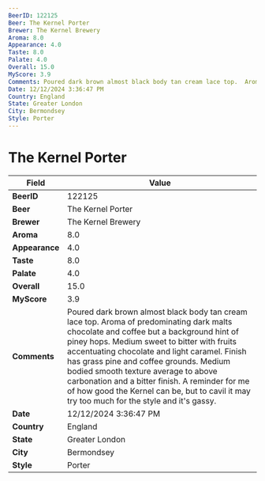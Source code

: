 ```yaml
---
BeerID: 122125
Beer: The Kernel Porter
Brewer: The Kernel Brewery
Aroma: 8.0
Appearance: 4.0
Taste: 8.0
Palate: 4.0
Overall: 15.0
MyScore: 3.9
Comments: Poured dark brown almost black body tan cream lace top.  Aroma of predominating dark malts chocolate and coffee but a background hint of piney hops.  Medium sweet to bitter with fruits accentuating chocolate and light caramel.  Finish has grass pine and coffee grounds.  Medium bodied smooth texture average to above carbonation and a bitter finish.  A reminder for me of how good the Kernel can be, but to cavil it may try too much for the style and it's gassy.
Date: 12/12/2024 3:36:47 PM
Country: England
State: Greater London
City: Bermondsey
Style: Porter
---
```


# The Kernel Porter

| Field         | Value |
|---------------|-------|
| **BeerID** | 122125 |
| **Beer** | The Kernel Porter |
| **Brewer** | The Kernel Brewery |
| **Aroma** | 8.0 |
| **Appearance** | 4.0 |
| **Taste** | 8.0 |
| **Palate** | 4.0 |
| **Overall** | 15.0 |
| **MyScore** | 3.9 |
| **Comments** | Poured dark brown almost black body tan cream lace top.  Aroma of predominating dark malts chocolate and coffee but a background hint of piney hops.  Medium sweet to bitter with fruits accentuating chocolate and light caramel.  Finish has grass pine and coffee grounds.  Medium bodied smooth texture average to above carbonation and a bitter finish.  A reminder for me of how good the Kernel can be, but to cavil it may try too much for the style and it's gassy.  |
| **Date** | 12/12/2024 3:36:47 PM |
| **Country** | England |
| **State** | Greater London |
| **City** | Bermondsey |
| **Style** | Porter |
